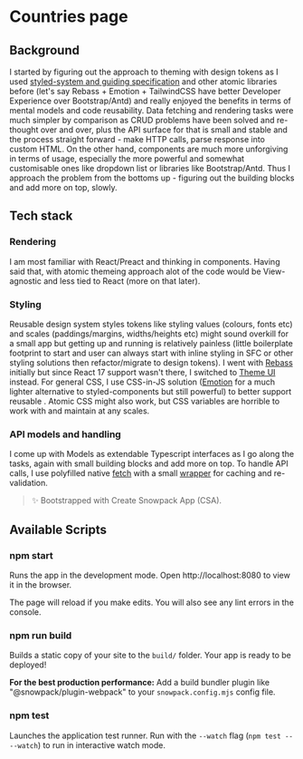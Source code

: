 # Countries page

## Background
I started by figuring out the approach to theming with design tokens as I used [styled-system and guiding specification](https://styled-system.com/theme-specification/) and other atomic libraries before (let's say Rebass + Emotion + TailwindCSS have better Developer Experience over Bootstrap/Antd) and really enjoyed the benefits in terms of mental models and code reusability. Data fetching and rendering tasks were much simpler by comparison as CRUD problems have been solved and re-thought over and over, plus the API surface for that is small and stable and the process straight forward - make HTTP calls, parse response into custom HTML. On the other hand, components are much more unforgiving in terms of usage, especially the more powerful and somewhat customisable ones like dropdown list or libraries like Bootstrap/Antd. Thus I approach the problem from the bottoms up - figuring out the building blocks and add more on top, slowly.

## Tech stack
### Rendering
I am most familiar with React/Preact and thinking in components. Having said that, with atomic themeing approach alot of the code would be View-agnostic and less tied to React (more on that later).

### Styling
Reusable design system styles tokens like styling values (colours, fonts etc) and scales (paddings/margins, widths/heights etc) might sound overkill for a small app but getting up and running is relatively painless (little boilerplate footprint to start and user can always start with inline styling in SFC or other styling solutions then refactor/migrate to design tokens). I went with [Rebass](https://github.com/rebassjs/rebass) initially but since React 17 support wasn't there, I switched to [Theme UI](https://theme-ui.com/) instead. For general CSS, I use CSS-in-JS solution ([Emotion](https://emotion.sh/) for a much lighter alternative to styled-components but still powerful) to better support reusable . Atomic CSS might also work, but CSS variables are horrible to work with and maintain at any scales.

### API models and handling
I come up with Models as extendable Typescript interfaces as I go along the tasks, again with small building blocks and add more on top. To handle API calls, I use polyfilled native [fetch](https://github.com/developit/unfetch) with a small [wrapper](https://swr.vercel.app/) for caching and re-validation.

> ✨ Bootstrapped with Create Snowpack App (CSA).
## Available Scripts

### npm start

Runs the app in the development mode.
Open http://localhost:8080 to view it in the browser.

The page will reload if you make edits.
You will also see any lint errors in the console.

### npm run build

Builds a static copy of your site to the `build/` folder.
Your app is ready to be deployed!

**For the best production performance:** Add a build bundler plugin like "@snowpack/plugin-webpack" to your `snowpack.config.mjs` config file.

### npm test

Launches the application test runner.
Run with the `--watch` flag (`npm test -- --watch`) to run in interactive watch mode.

